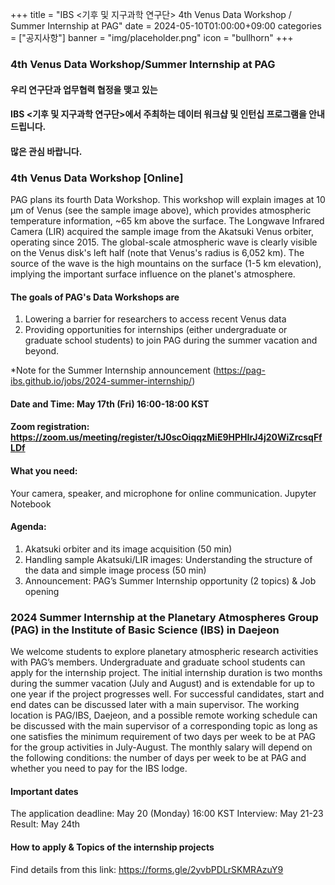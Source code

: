 ﻿+++
title = "IBS <기후 및 지구과학 연구단> 4th Venus Data Workshop / Summer Internship at PAG"
date = 2024-05-10T01:00:00+09:00
categories = ["공지사항"]
banner = "img/placeholder.png"
icon = "bullhorn"
+++
<!--more-->
### 4th Venus Data Workshop/Summer Internship at PAG

#### 우리 연구단과 업무협력 협정을 맺고 있는 
#### IBS <기후 및 지구과학 연구단>에서 주최하는 데이터 워크샵 및 인턴십 프로그램을 안내드립니다.
#### 많은 관심 바랍니다.

### 4th Venus Data Workshop [Online]

 PAG plans its fourth Data Workshop. This workshop will explain images at 10 µm of Venus (see the sample image above), which provides atmospheric temperature information, ~65 km above the surface. The Longwave Infrared Camera (LIR) acquired the sample image from the Akatsuki Venus orbiter, operating since 2015. The global-scale atmospheric wave is clearly visible on the Venus disk's left half (note that Venus's radius is 6,052 km). The source of the wave is the high mountains on the surface (1-5 km elevation), implying the important surface influence on the planet's atmosphere.


#### The goals of PAG's Data Workshops are

1. Lowering a barrier for researchers to access recent Venus data
2. Providing opportunities for internships (either undergraduate or graduate school students) to join PAG during the summer vacation and beyond.

*Note for the Summer Internship announcement (https://pag-ibs.github.io/jobs/2024-summer-internship/)
 

#### Date and Time: May 17th (Fri) 16:00-18:00 KST

#### Zoom registration:  https://zoom.us/meeting/register/tJ0scOiqqzMiE9HPHIrJ4j20WiZrcsqFfLDf


#### What you need:

Your camera, speaker, and microphone for online communication.
Jupyter Notebook


#### Agenda:

1. Akatsuki orbiter and its image acquisition (50 min)
2. Handling sample Akatsuki/LIR images: Understanding the structure of the data and simple image process (50 min)
3. Announcement: PAG’s Summer Internship opportunity (2 topics) & Job opening



### 2024 Summer Internship at the Planetary Atmospheres Group (PAG) in the Institute of Basic Science (IBS) in Daejeon
 
We welcome students to explore planetary atmospheric research activities with PAG’s members. Undergraduate and graduate school students can apply for the internship project.
The initial internship duration is two months during the summer vacation (July and August) and is extendable for up to one year if the project progresses well. For successful candidates, start and end dates can be discussed later with a main supervisor. The working location is PAG/IBS, Daejeon, and a possible remote working schedule can be discussed with the main supervisor of a corresponding topic as long as one satisfies the minimum requirement of two days per week to be at PAG for the group activities in July-August.
The monthly salary will depend on the following conditions: the number of days per week to be at PAG and whether you need to pay for the IBS lodge.


#### Important dates

The application deadline: May 20 (Monday) 16:00 KST
Interview: May 21-23
Result: May 24th


#### How to apply & Topics of the internship projects

Find details from this link: https://forms.gle/2yvbPDLrSKMRAzuY9